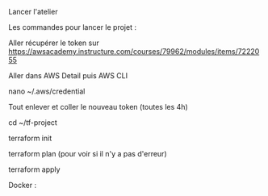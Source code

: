 Lancer l'atelier

Les commandes pour lancer le projet : 

Aller récupérer le token sur https://awsacademy.instructure.com/courses/79962/modules/items/7222055

Aller dans AWS Detail puis AWS CLI

nano ~/.aws/credential

Tout enlever et coller le nouveau token (toutes les 4h)

cd ~/tf-project

terraform init

terraform plan (pour voir si il n'y a pas d'erreur)

terraform apply

Docker : 
